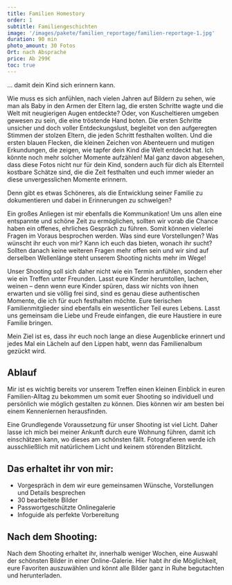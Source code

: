 ```yaml
---
title: Familien Homestory
order: 1
subtitle: Familiengeschichten
image: '/images/pakete/familien_reportage/familien-reportage-1.jpg'
duration: 90 min
photo_amount: 30 Fotos
Ort: nach Absprache 
price: Ab 299€
toc: true
--- 
```


... damit dein Kind sich erinnern kann. 

Wie muss es sich anfühlen, nach vielen Jahren auf Bildern zu sehen, wie man als Baby in den Armen der Eltern lag, die ersten Schritte wagte und die Welt mit neugierigen Augen entdeckte? Oder, von Kuscheltieren umgeben gewesen zu sein, die eine tröstende Hand boten. Die ersten Schritte unsicher und doch voller Entdeckungslust, begleitet von den aufgeregten Stimmen der stolzen Eltern, die jeden Schritt festhalten wollten. Und die ersten blauen Flecken, die kleinen Zeichen von Abenteuern und mutigen Erkundungen, die zeigen, wie tapfer dein Kind die Welt entdeckt hat. 
Ich könnte noch mehr solcher Momente aufzählen! Mal ganz davon abgesehen, dass diese Fotos nicht nur für dein Kind, sondern auch für dich als Elternteil kostbare Schätze sind, die die Zeit festhalten und euch immer wieder an diese unvergesslichen Momente erinnern. 

Denn gibt es etwas Schöneres, als die Entwicklung seiner Familie zu dokumentieren und dabei in Erinnerungen zu schwelgen? 

Ein großes Anliegen ist mir ebenfalls die Kommunikation! Um uns allen eine entspannte und schöne Zeit zu ermöglichen, sollten wir vorab die Chance haben ein offenes, ehrliches Gespräch zu führen. Somit können vielerlei Fragen im Voraus besprochen werden. 
Was sind eure Vorstellungen? Was wünscht ihr euch von mir? Kann ich euch das bieten, wonach ihr sucht? 
Sollten danach keine weiteren Fragen mehr offen sein und wir sind auf derselben Wellenlänge steht unserem Shooting nichts mehr im Wege! 

Unser Shooting soll sich daher nicht wie ein Termin anfühlen, sondern eher wie ein Treffen unter Freunden. Lasst eure Kinder herumtollen, lachen, weinen – denn wenn eure Kinder spüren, dass wir nichts von ihnen erwarten und sie völlig frei sind, sind es genau diese authentischen Momente, die ich für euch festhalten möchte. 
Eure tierischen Familienmitglieder sind ebenfalls ein wesentlicher Teil eures Lebens. Lasst uns gemeinsam die Liebe und Freude einfangen, die eure Haustiere in eure Familie bringen. 

Mein Ziel ist es, dass ihr euch noch lange an diese Augenblicke erinnert und jedes Mal ein Lächeln auf den Lippen habt, wenn das Familienalbum gezückt wird.

## Ablauf


Mir ist es wichtig bereits vor unserem Treffen einen kleinen Einblick in euren Familien-Alltag zu bekommen um somit euer Shooting so individuell und persönlich wie möglich gestalten zu können. Dies können wir am besten bei einem Kennenlernen herausfinden. 

Eine Grundlegende Voraussetzung für unser Shooting ist viel Licht. Daher lasse ich mich bei meiner Ankunft durch eure Wohnung führen, damit ich einschätzen kann, wo dieses am schönsten fällt. 
Fotografieren werde ich ausschließlich mit natürlichem Licht und keinem störenden Blitzlicht. 

## Das erhaltet ihr von mir: 

- Vorgespräch in dem wir eure gemeinsamen Wünsche, Vorstellungen und Details besprechen
- 30 bearbeitete Bilder
- Passwortgeschützte Onlinegalerie  
- Infoguide als perfekte Vorbereitung


## Nach dem Shooting: 

Nach dem Shooting erhaltet ihr, innerhalb weniger Wochen, eine Auswahl der schönsten Bilder in einer Online-Galerie. Hier habt ihr die Möglichkeit, eure Favoriten auszuwählen und könnt alle Bilder ganz in Ruhe begutachten und herunterladen. 